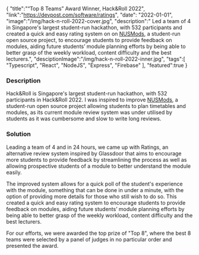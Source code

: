 {
"title":"“Top 8 Teams” Award Winner, Hack&Roll 2022",
"link":"https://devpost.com/software/ratings",
"date": "2022-01-01",
"image":"/img/hack-n-roll-2022-cover.jpg",
"description":" Led a team of 4 in Singapore's largest student-run hackathon, with 532 participants and created a quick and easy rating system on on <a href='https://github.com/nusmodifications/nusmods'>NUSMods</a>, a student-run open source project, to encourage students to provide feedback on modules, aiding future students’ module planning efforts by being able to better grasp of the weekly workload, content difficulty and the best lecturers.",
"desciptionImage":"/img/hack-n-roll-2022-inner.jpg",
"tags":[
"Typescript",
"React",
"NodeJS",
"Express",
"Firebase"
],
"featured":true
}

### Description

Hack&Roll is Singapore's largest student-run hackathon, with 532 participants in Hack&Roll 2022. I was inspired to improve [NUSMods](https://github.com/nusmodifications/nusmods), a student-run open source project allowing students to plan timetables and modules, as its current module review system was under utilised by students as it was cumbersome and slow to write long reviews.

### Solution

Leading a team of 4 and in 24 hours, we came up with Ratings, an alternative review system inspired by Glassdoor that aims to encourage more students to provide feedback by streamlining the process as well as allowing prospective students of a module to better understand the module easily.

The improved system allows for a quick poll of the student's experience with the module, something that can be done in under a minute, with the option of providing more details for those who still wish to do so. This created a quick and easy rating system to encourage students to provide feedback on modules, aiding future students’ module planning efforts by being able to better grasp of the weekly workload, content difficulty and the best lecturers.

For our efforts, we were awarded the top prize of "Top 8", where the best 8 teams were selected by a panel of judges in no particular order and presented the award.
